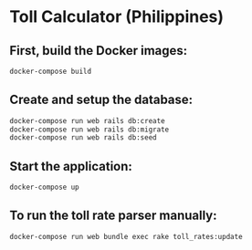 # Toll Calculator (Philippines)

## First, build the Docker images:

```sh
docker-compose build
```

## Create and setup the database:
```sh
docker-compose run web rails db:create
docker-compose run web rails db:migrate
docker-compose run web rails db:seed
```

## Start the application:

```sh
docker-compose up
```

## To run the toll rate parser manually:
```sh
docker-compose run web bundle exec rake toll_rates:update
```
